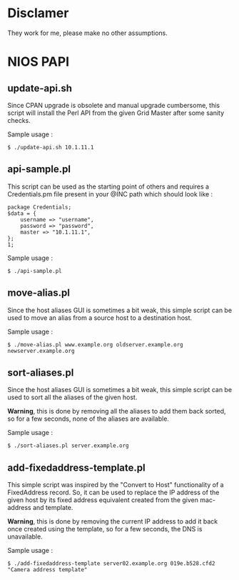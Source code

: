 Disclamer
=========

They work for me, please make no other assumptions.

NIOS PAPI
=========


update-api.sh
-------------

Since CPAN upgrade is obsolete and manual upgrade cumbersome, this script will install the Perl API from the given Grid Master after some sanity checks.

Sample usage :

	$ ./update-api.sh 10.1.11.1

api-sample.pl
-------------

This script can be used as the starting point of others and requires a Credentials.pm file present in your @INC path which should look like :

	package Credentials;
	$data = {
		username => "username",
		password => "password",
		master => "10.1.11.1",	
	};
	1; 

Sample usage :

	$ ./api-sample.pl

move-alias.pl
-------------

Since the host aliases GUI is sometimes a bit weak, this simple script can be used to move an alias from a source host to a destination host.

Sample usage :

	$ ./move-alias.pl www.example.org oldserver.example.org newserver.example.org

sort-aliases.pl
---------------

Since the host aliases GUI is sometimes a bit weak, this simple script can be used to sort all the aliases of the given host.

**Warning**, this is done by removing all the aliases to add them back sorted, so for a few seconds, none of the aliases are available.

Sample usage :

	$ ./sort-aliases.pl server.example.org

add-fixedaddress-template.pl
----------------------------

This simple script was inspired by the "Convert to Host" functionality of a FixedAddress record.
So, it can be used to replace the IP address of the given host by its fixed address equivalent created from the given mac-address and template.

**Warning**, this is done by removing the current IP address to add it back once created using the template, so for a few seconds, the DNS is unavailable.

Sample usage :

	$ ./add-fixedaddress-template server02.example.org 019e.b528.cfd2 "Camera address template"

